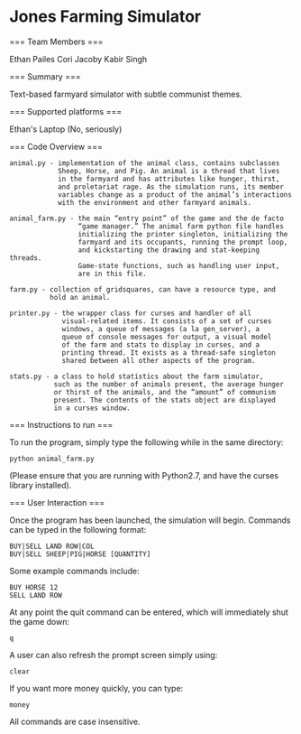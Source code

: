 # Jones Farming Simulator   

=== Team Members ===

Ethan Pailes
Cori Jacoby
Kabir Singh

=== Summary ===

Text-based farmyard simulator with subtle communist themes.

=== Supported platforms ===

  Ethan's Laptop (No, seriously)

=== Code Overview ===

    animal.py - implementation of the animal class, contains subclasses 
                Sheep, Horse, and Pig. An animal is a thread that lives 
                in the farmyard and has attributes like hunger, thirst, 
                and proletariat rage. As the simulation runs, its member
                variables change as a product of the animal’s interactions
                with the environment and other farmyard animals.

    animal_farm.py - the main “entry point” of the game and the de facto 
                     “game manager.” The animal farm python file handles 
                     initializing the printer singleton, initializing the
                     farmyard and its occupants, running the prompt loop, 
                     and kickstarting the drawing and stat-keeping threads. 
                     Game-state functions, such as handling user input, 
                     are in this file.

    farm.py - collection of gridsquares, can have a resource type, and 
              hold an animal. 

    printer.py - the wrapper class for curses and handler of all 
                 visual-related items. It consists of a set of curses 
                 windows, a queue of messages (a la gen_server), a 
                 queue of console messages for output, a visual model
                 of the farm and stats to display in curses, and a
                 printing thread. It exists as a thread-safe singleton
                 shared between all other aspects of the program.

    stats.py - a class to hold statistics about the farm simulator, 
               such as the number of animals present, the average hunger 
               or thirst of the animals, and the “amount” of communism
               present. The contents of the stats object are displayed 
               in a curses window.

=== Instructions to run ===

To run the program, simply type the following while in the same directory:

	python animal_farm.py

(Please ensure that you are running with Python2.7, and have the curses 
library installed). 

=== User Interaction ===

Once the program has been launched, the simulation will begin. Commands
can be typed in the following format:

	BUY|SELL LAND ROW|COL
    BUY|SELL SHEEP|PIG|HORSE [QUANTITY]

Some example commands include:

    BUY HORSE 12
    SELL LAND ROW
 
At any point the quit command can be entered, which will immediately 
shut the game down:

    q

A user can also refresh the prompt screen simply using:

    clear

If you want more money quickly, you can type:

    money

All commands are case insensitive.
